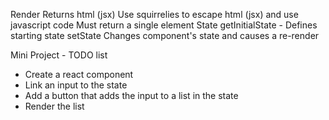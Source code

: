 Render
  Returns html (jsx)
  Use squirrelies to escape html (jsx) and use javascript code
  Must return a single element
State
  getInitialState - Defines starting state
setState
  Changes component's state and causes a re-render

Mini Project - TODO list
- Create a react component
- Link an input to the state
- Add a button that adds the input to a list in the state
- Render the list

